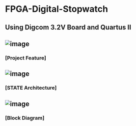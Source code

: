 # FPGA-Digital-Stopwatch
## Using Digcom 3.2V Board and Quartus II

## ![image](https://user-images.githubusercontent.com/70564585/209780535-1935719a-2814-430e-82ce-f26834a02855.png)
### [Project Feature]
## ![image](https://user-images.githubusercontent.com/70564585/209780551-b8d417e7-0e87-4bfa-b229-296ede73f994.png)
### [STATE Architecture]
## ![image](https://user-images.githubusercontent.com/70564585/209780566-bc0fb163-3e92-4b58-b925-aeb0c4ae3589.png)
### [Block Diagram]
